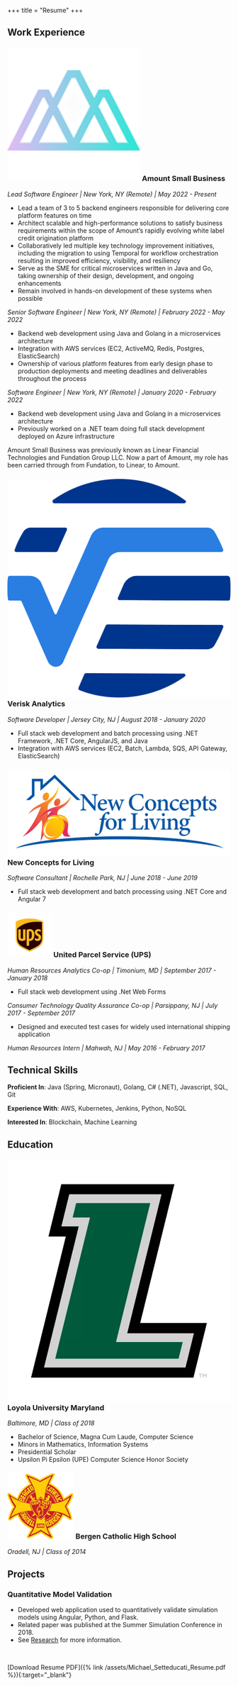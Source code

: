 +++
title = "Resume"
+++

## Work Experience

### ![Amount](./images/amount_icon.png "resume-icon") Amount Small Business 

*Lead Software Engineer \| New York, NY (Remote) \| May 2022 - Present*
* Lead a team of 3 to 5 backend engineers responsible for delivering core platform features on time
* Architect scalable and high-performance solutions to satisfy business requirements within the scope of Amount’s rapidly evolving white label credit origination platform
* Collaboratively led multiple key technology improvement initiatives, including the migration to using Temporal for workflow orchestration resulting in improved efficiency, visibility, and resiliency
* Serve as the SME for critical microservices written in Java and Go, taking ownership of their design, development, and ongoing enhancements
* Remain involved in hands-on development of these systems when possible

*Senior Software Engineer \| New York, NY (Remote) \| February 2022 - May 2022*
* Backend web development using Java and Golang in a microservices architecture
* Integration with AWS services (EC2, ActiveMQ, Redis, Postgres, ElasticSearch)
* Ownership of various platform features from early design phase to production deployments and meeting deadlines and deliverables throughout the process

*Software Engineer \| New York, NY (Remote) \| January 2020 - February 2022*
* Backend web development using Java and Golang in a microservices architecture
* Previously worked on a .NET team doing full stack development deployed on Azure infrastructure

Amount Small Business was previously known as Linear Financial Technologies and Fundation Group LLC.
Now a part of Amount, my role has been carried through from Fundation, to Linear, to Amount.

### ![Verisk Analytics](./images/verisk_icon.png "resume-icon") Verisk Analytics

*Software Developer \| Jersey City, NJ \| August 2018 - January 2020*
* Full stack web development and batch processing using .NET Framework, .NET Core, AngularJS, and Java
* Integration with AWS services (EC2, Batch, Lambda, SQS, API Gateway, ElasticSearch)

### ![New Concepts for Living](./images/ncfl_icon.png "resume-icon") New Concepts for Living

*Software Consultant \| Rochelle Park, NJ \| June 2018 - June 2019*
* Full stack web development and batch processing using .NET Core and Angular 7

### ![UPS](./images/ups_icon.png "resume-icon") United Parcel Service (UPS)

*Human Resources Analytics Co-op \| Timonium, MD \| September 2017 - January 2018*
* Full stack web development using .Net Web Forms

*Consumer Technology Quality Assurance Co-op \| Parsippany, NJ \| July 2017 - September 2017*
* Designed and executed test cases for widely used international shipping application

*Human Resources Intern \| Mahwah, NJ \| May 2016 - February 2017*

## Technical Skills

**Proficient In**: Java (Spring, Micronaut), Golang, C# (.NET), Javascript, SQL, Git

**Experience With**: AWS, Kubernetes, Jenkins, Python, NoSQL

**Interested In**: Blockchain, Machine Learning

## Education

### ![Loyola University Maryland](./images/loyola_icon.webp "resume-icon") Loyola University Maryland

*Baltimore, MD \| Class of 2018*
* Bachelor of Science, Magna Cum Laude, Computer Science
* Minors in Mathematics, Information Systems
* Presidential Scholar
* Upsilon Pi Epsilon (UPE) Computer Science Honor Society

### ![Bergen Catholic High School](./images/bergen_catholic_icon.webp "resume-icon") Bergen Catholic High School

*Oradell, NJ \| Class of 2014*

## Projects

### Quantitative Model Validation

* Developed web application used to quantitatively validate simulation models using Angular, Python, and Flask. 
* Related paper was published at the Summer Simulation Conference in 2018. 
* See [Research](/research) for more information.

<br>

[Download Resume PDF]({% link /assets/Michael_Setteducati_Resume.pdf %}){:target="_blank"}